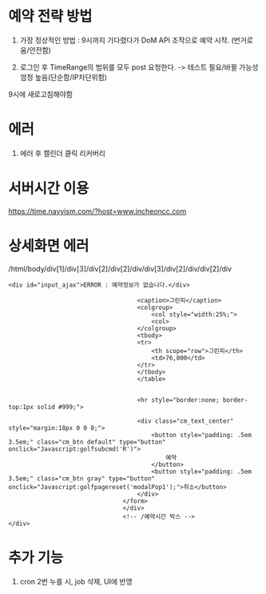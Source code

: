 
# 예약 전략 방법
1. 가장 정상적인 방법 : 9시까지 기다렸다가 DoM API 조작으로 예약 시작. (번거로움/안전함)

2. 로그인 후 TimeRange의 범위를 모두 post 요청한다. -> 테스트 필요/바뀔 가능성 엄청 높음(단순함/IP차단위험)


9시에 새로고침해야함 


# 에러
1. 에러 후  캘린더 클릭 리커버리


# 서버시간 이용
https://time.navyism.com/?host=www.incheoncc.com

# 상세화면 에러
/html/body/div[1]/div[3]/div[2]/div[2]/div/div[3]/div[2]/div/div[2]/div
```
<div id="input_ajax">ERROR : 예약정보가 없습니다.</div>

									<caption>그린피</caption>
									<colgroup>
										<col style="width:25%;">
										<col>
									</colgroup>
									<tbody>
									<tr>
										<th scope="row">그린피</th>
										<td>76,000</td>
									</tr>
									</tbody>
									</table>


									<hr style="border:none; border-top:1px solid #999;">

									<div class="cm_text_center" style="margin:18px 0 0 0;">
										<button style="padding: .5em 3.5em;" class="cm_btn default" type="button" onclick="Javascript:golfsubcmd('R')">
											예약
										</button>
										<button style="padding: .5em 3.5em;" class="cm_btn gray" type="button" onclick="Javascript:golfpagereset('modalPop1');">취소</button>
									</div>	
								</form>
								</div>
								<!-- /예약시간 박스 -->
</div>
```

# 추가 기능 

1. cron 2번 누를 시, job 삭제, UI에 반영


